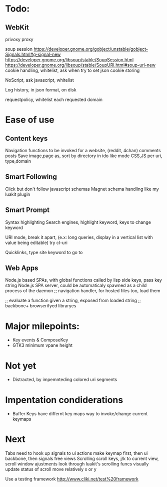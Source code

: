 # Todo:

## WebKit
privoxy proxy

soup session
https://developer.gnome.org/gobject/unstable/gobject-Signals.html#g-signal-new
https://developer.gnome.org/libsoup/stable/SoupSession.html
https://developer.gnome.org/libsoup/stable/SoupURI.html#soup-uri-new
cookie handling, whitelist, ask when try to set
json cookie storing

NoScript, ask javascript, whitelist

Log history, in json format, on disk

requestpolicy, whitelist each requested domain

# Ease of use

## Content keys
Navigation functions to be invoked for a website, (reddit, 4chan) comments posts
Save image,page as, sort by directory in ido like mode
CSS,JS per uri, type,domain

## Smart Following
Click but don't follow javascript schemas
Magnet schema handling like my luakit plugin

## Smart Prompt
Syntax highlighting
Search engines, highlight keyword, keys to change keyword

URI mode, break it apart, (e.x: long queries, display in a vertical list with
value being editable)
try cl-uri

Quicklinks, type site keyword to go to

## Web Apps
Node.js based SPAs, with global functions called by lisp side keys, pass key string
Node.js SPA server, could be automaticaly spawned as a child process of the daemon
;; navigation handler, for hosted files too, load them

;; evaluate a function given a string, exposed from loaded string
;; backbone+ browserifyed libraryes

<!--  -->


# Major milepoints:
* Key events & ComposeKey
* GTK3 minimum vpane height

# Not yet
* Distracted, by impemnteding colored uri segments

# Impentation condiderations
* Buffer Keys
  have differnt key maps way to invoke/change current keymaps

# Next
Tabs
    need to hook up signals to ui actions
    make keymap first, then ui backbone, then signals
    free views
Scrolling
    scroll keys, j/k to current view, scroll window ajustments
    look through luakit's scrolling funcs
    visually update status of scroll
    move relatively x or y

Use a testing framework
http://www.cliki.net/test%20framework
